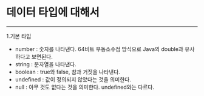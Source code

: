 데이터 타입에 대해서
===============
-------------------------------
1.기본 타입
* number :
숫자를 나타낸다. 64비트 부동소수점 방식으로 Java의 double과 유사하다고 보면된다.
* string :
문자열을 나타낸다.
* boolean :
true와 false, 참과 거짓을 나타낸다.
* undefined :
값이 정의되지 않았다는 것을 의미한다.
* null :
아무 것도 없다는 것을 의미한다. undefined와는 다르다.
